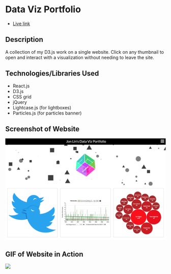 # Data Viz Portfolio
* [Live link][live-link]

## Description
A collection of my D3.js work on a single website. Click on any thumbnail to open and interact with a visualization without needing to leave the site.

## Technologies/Libraries Used
* React.js
* D3.js
* CSS grid
* jQuery
* Lightcase.js (for lightboxes)
* Particles.js (for particles banner)

[live-link]: https://jclin2013.github.io/DataVizPortfolio/

## Screenshot of Website

<img src="/lib/data-viz-portfolio-screenshot.png">

## GIF of Website in Action

<img src="/lib/data-viz-portfolio-action.gif">
